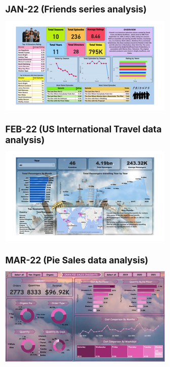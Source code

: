 # JAN-22 (Friends series analysis)
![](https://github.com/adityanaranje/Onxy-Data-DNA-Challenges/blob/main/Images/JAN22.jpg)


# FEB-22 (US International Travel data analysis)
![](https://github.com/adityanaranje/Onxy-Data-DNA-Challenges/blob/main/Images/FEB22.jpg)


# MAR-22 (Pie Sales data analysis)
![](https://github.com/adityanaranje/Onxy-Data-DNA-Challenges/blob/main/Images/MAR22.jpg)
